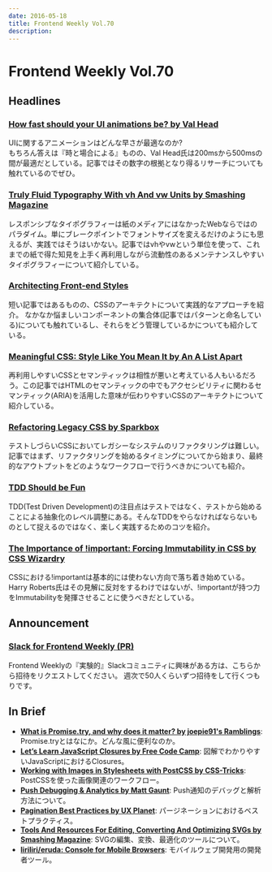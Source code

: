 ```yaml
---
date: 2016-05-18
title: Frontend Weekly Vol.70
description: 
---
```


# Frontend Weekly Vol.70

## Headlines

### [How fast should your UI animations be? by Val Head](http://valhead.com/2016/05/05/how-fast-should-your-ui-animations-be/)

UIに関するアニメーションはどんな早さが最適なのか?  
もちろん答えは『時と場合による』ものの、Val Head氏は200msから500msの間が最適だとしている。記事ではその数字の根拠となり得るリサーチについても触れているのでぜひ。

### [Truly Fluid Typography With vh And vw Units by Smashing Magazine](https://www.smashingmagazine.com/2016/05/fluid-typography/)

レスポンシブなタイポグラフィーは紙のメディアにはなかったWebならではのパラダイム。単にブレークポイントでフォントサイズを変えるだけのようにも思えるが、実践ではそうはいかない。記事ではvhやvwという単位を使って、これまでの紙で得た知見を上手く再利用しながら流動性のあるメンテナンスしやすいタイポグラフィーについて紹介している。

### [Architecting Front-end Styles](https://robots.thoughtbot.com/architecting-front-end-styles)

短い記事ではあるものの、CSSのアーキテクトについて実践的なアプローチを紹介。
なかなか悩ましいコンポーネントの集合体(記事ではパターンと命名している)についても触れているし、それらをどう管理しているかについても紹介している。

### [Meaningful CSS: Style Like You Mean It by An A List Apart](http://alistapart.com/article/meaningful-css-style-like-you-mean-it)

再利用しやすいCSSとセマンティックは相性が悪いと考えている人もいるだろう。この記事ではHTMLのセマンティックの中でもアクセシビリティに関わるセマンティック(ARIA)を活用した意味が伝わりやすいCSSのアーキテクトについて紹介している。

### [Refactoring Legacy CSS by Sparkbox](http://seesparkbox.com/foundry/refactoring_legacy_css)

テストしづらいCSSにおいてレガシーなシステムのリファクタリングは難しい。記事ではまず、リファクタリングを始めるタイミングについてから始まり、最終的なアウトプットをどのようなワークフローで行うべきかについても紹介。

### [TDD Should be Fun](http://jrsinclair.com/articles/2016/tdd-should-be-fun/)

TDD(Test Driven Development)の注目点はテストではなく、テストから始めることによる抽象化のレベル調整にある。そんなTDDをやらなければならないものとして捉えるのではなく、楽しく実践するためのコツを紹介。

### [The Importance of !important: Forcing Immutability in CSS by CSS Wizardry](http://csswizardry.com/2016/05/the-importance-of-important/)

CSSにおける!importantは基本的には使わない方向で落ち着き始めている。Harry Roberts氏はその見解に反対をするわけではないが、!importantが持つ力をImmutabilityを発揮させることに使うべきだとしている。

## Announcement

### [Slack for Frontend Weekly (PR)](https://studiomohawk.typeform.com/to/Kj8Gaj)

Frontend Weeklyの『実験的』Slackコミュニティに興味がある方は、こちらから招待をリクエストしてください。 週次で50人くらいずつ招待をして行くつもりです。

## In Brief

* [**What is Promise.try, and why does it matter? by joepie91's Ramblings**](http://cryto.net/~joepie91/blog/2016/05/11/what-is-promise-try-and-why-does-it-matter/): Promise.tryとはなにか。どんな風に便利なのか。
* [**Let’s Learn JavaScript Closures by Free Code Camp**](https://medium.freecodecamp.com/lets-learn-javascript-closures-66feb44f6a44#.yi81tey6f): 図解でわかりやすいJavaScriptにおけるClosures。
* [**Working with Images in Stylesheets with PostCSS by CSS-Tricks**](https://css-tricks.com/images-in-postcss/): PostCSSを使った画像関連のワークフロー。
* [**Push Debugging & Analytics by Matt Gaunt**](https://gauntface.com/blog/2016/05/01/push-debugging-analytics): Push通知のデバッグと解析方法について。
* [**Pagination Best Practices by UX Planet**](https://uxplanet.org/pagination-best-practices-76fbd3f5a78d#.r03x4nok8): パージネーションにおけるベストプラクティス。
* [**Tools And Resources For Editing, Converting And Optimizing SVGs by Smashing Magazine**](https://www.smashingmagazine.com/2016/04/tools-and-resources-for-editing-converting-and-optimizing-svgs/): SVGの編集、変換、最適化のツールについて。
* [**liriliri/eruda: Console for Mobile Browsers**](https://github.com/liriliri/eruda): モバイルウェブ開発用の開発者ツール。